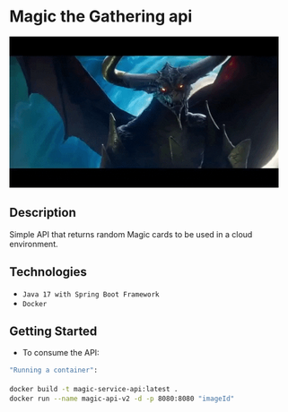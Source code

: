 # Magic the Gathering api

![Alt text](src/main/resources/images/magic.gif?raw=true "Roar")

## Description

Simple API that returns random Magic cards to be used in a cloud environment.


## Technologies

* ``Java 17 with Spring Boot Framework``
* ``Docker``

## Getting Started

* To consume the API:

```bash
"Running a container":

docker build -t magic-service-api:latest .
docker run --name magic-api-v2 -d -p 8080:8080 "imageId"
```